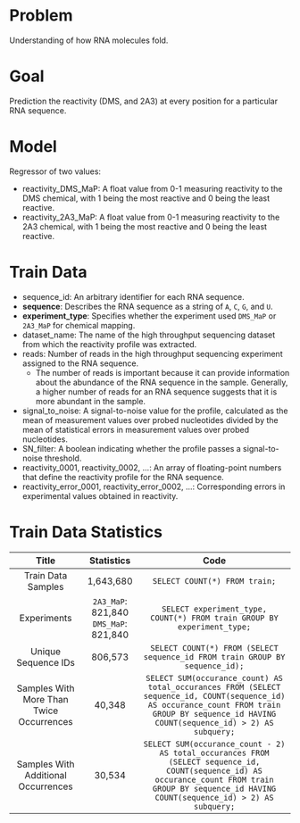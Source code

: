 # Problem #

Understanding of how RNA molecules fold.

# Goal #

Prediction the reactivity (DMS, and 2A3) at every position for a particular RNA sequence.

# Model #

Regressor of two values:

- reactivity_DMS_MaP:
  A float value from 0-1 measuring reactivity to the DMS chemical, with 1 being the most reactive and 0 being the least
  reactive.
- reactivity_2A3_MaP:
  A float value from 0-1 measuring reactivity to the 2A3 chemical, with 1 being the most reactive and 0 being the least
  reactive.

# Train Data #

- sequence_id: An arbitrary identifier for each RNA sequence.
- **sequence**: Describes the RNA sequence as a string of `A`, `C`, `G`, and `U`.
- **experiment_type**: Specifies whether the experiment used `DMS_MaP` or `2A3_MaP` for chemical mapping.
- dataset_name: The name of the high throughput sequencing dataset from which the reactivity profile was extracted.
- reads: Number of reads in the high throughput sequencing experiment assigned to the RNA sequence.
    - The number of reads is important because it can provide information about the abundance of the RNA sequence in the
      sample. Generally, a higher number of reads for an RNA sequence suggests that it is more abundant in the sample.
- signal_to_noise: A signal-to-noise value for the profile, calculated as the mean of measurement values over probed
  nucleotides divided by the mean of statistical errors in measurement values over probed nucleotides.
- SN_filter: A boolean indicating whether the profile passes a signal-to-noise threshold.
- reactivity_0001, reactivity_0002, ...: An array of floating-point numbers that define the reactivity profile for the
  RNA sequence.
- reactivity_error_0001, reactivity_error_0002, ...: Corresponding errors in experimental values obtained in reactivity.

# Train Data Statistics #

|                  Title                   |                 Statistics                  |                                                                                               Code                                                                                                |
|:----------------------------------------:|:-------------------------------------------:|:-------------------------------------------------------------------------------------------------------------------------------------------------------------------------------------------------:|
|            Train Data Samples            |                  1,643,680                  |                                                                                   `SELECT COUNT(*) FROM train;`                                                                                   | 
|               Experiments                | `2A3_MaP`: 821,840 <br/> `DMS_MaP`: 821,840 |                                                              `SELECT experiment_type, COUNT(*) FROM train GROUP BY experiment_type;`                                                              | 
|           Unique Sequence IDs            |                   806,573                   |                                                           `SELECT COUNT(*) FROM (SELECT sequence_id FROM train GROUP BY sequence_id);`                                                            |
| Samples With More Than Twice Occurrences |                   40,348                    |   `SELECT SUM(occurance_count) AS total_occurances FROM (SELECT sequence_id, COUNT(sequence_id) AS occurance_count FROM train GROUP BY sequence_id HAVING COUNT(sequence_id) > 2) AS subquery;`   |
|   Samples With Additional Occurrences    |                   30,534                    | `SELECT SUM(occurance_count - 2) AS total_occurances FROM (SELECT sequence_id, COUNT(sequence_id) AS occurance_count FROM train GROUP BY sequence_id HAVING COUNT(sequence_id) > 2) AS subquery;` |